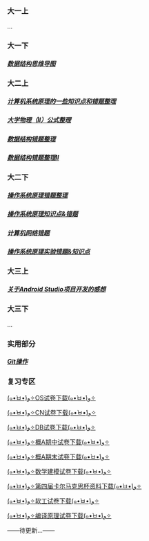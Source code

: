 ### 大一上

...



### 大一下

##### [数据结构思维导图](docs/personal/DS)



### 大二上

##### [计算机系统原理的一些知识点和错题整理](docs/personal/CS)

##### [大学物理（Ⅱ）公式整理](docs/personal/UniversityPhysics2)

##### [数据结构错题整理](docs/personal/DS2)

##### [数据结构错题整理Ⅱ](docs/personal/DS3)



### 大二下

##### [操作系统原理错题整理](docs/personal/OS)

##### [操作系统原理知识点&错题](docs/personal/OS2)

##### [计算机网络错题](docs/personal/CN)

##### [操作系统原理实验错题&知识点](docs/personal/OS3)



### 大三上

##### [关于Android Studio项目开发的感想](docs/personal/Android)



### 大三下

...



### 实用部分

##### [Git操作](docs/personal/Git)



### 复习专区

<a href="/docs/downloads/os试卷.rar" download="os试卷.rar">(๑•̀ㅂ•́)و✧OS试卷下载(๑•̀ㅂ•́)و✧</a>

<a href="/docs/downloads/cn试卷.rar" download="cn试卷.rar">(๑•̀ㅂ•́)و✧CN试卷下载(๑•̀ㅂ•́)و✧</a>

<a href="/docs/downloads/db试卷.rar" download="db试卷.rar">(๑•̀ㅂ•́)و✧DB试卷下载(๑•̀ㅂ•́)و✧</a>

<a href="/docs/downloads/概A期中试卷.rar" download="概A期中试卷.rar">(๑•̀ㅂ•́)و✧概A期中试卷下载(๑•̀ㅂ•́)و✧</a>

<a href="/docs/downloads/概A期末试卷.rar" download="概A期末试卷.rar">(๑•̀ㅂ•́)و✧概A期末试卷下载(๑•̀ㅂ•́)و✧</a>

<a href="/docs/downloads/数学建模试卷.rar" download="数学建模试卷.rar">(๑•̀ㅂ•́)و✧数学建模试卷下载(๑•̀ㅂ•́)و✧</a>

<a href="/docs/downloads/第四届卡尔马克思杯.rar" download="第四届卡尔马克思杯.rar">(๑•̀ㅂ•́)و✧第四届卡尔马克思杯资料下载(๑•̀ㅂ•́)و✧</a>

<a href="/docs/downloads/软工试卷.rar" download="软工试卷.rar">(๑•̀ㅂ•́)و✧软工试卷下载(๑•̀ㅂ•́)و✧</a>

<a href="/docs/downloads/编译原理试卷.rar" download="编译原理试卷.rar">(๑•̀ㅂ•́)و✧编译原理试卷下载(๑•̀ㅂ•́)و✧</a>

——待更新...——
